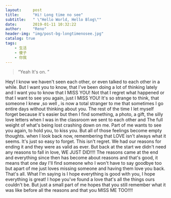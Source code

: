 ```yaml
---
layout:     post
title:      "Hi! Long time no see"
subtitle:   " \"Hello World, Hello Blog\""
date:       2019-01-11 10:32:22
author:     "Reno"
header-img: "img/post-bg-longtimenosee.jpg"
catalog: true
tags:
    - 生活
    - 傻子
    - 你我
---
```


> “Yeah It's on. ”

Hey! I know we haven't seen each other, or even talked to each other in a while. 
But I want you to know, that I've been doing a lot of thinking lately and I want you to know that I MISS YOU! 
Not that I regret what happened or that I want to see you again, just I MISS YOU! It's so strange to think, that someone I knew ,so well , is now a total stranger to me that sometimes I go entire days without thinking about you. The rest of the time I let myself forget because it's easier but then I find something, a photo, a gift, the silly love letters when I was in the classroom we sent to each other and The full weight of what's being lost crashing down on me. Part of me wants to see you again, to hold you, to kiss you. But all of those feelings become empty thoughts. when I look back now, remembering that LOVE isn't always what it seems. It's just so easy to forget. This isn't regret. We had our reasons for ending it and they were as valid as ever. But back at the start we didn't need any reasons to fall in love, WE JUST DID!!!! The reasons came at the end and everything since then has become about reasons and that's good, it means that one day I'll find someone who I won't have to say goodbye too but apart of me just loves missing someone and having them love you back. That's all. What I'm saying is I hope everything is good with you, I hope everything is great! I hope you've found a love that's all the things ours couldn't be. But just a small part of me hopes that you still remember what it was like before all the reasons and that you MISS ME TOO!!!! 
